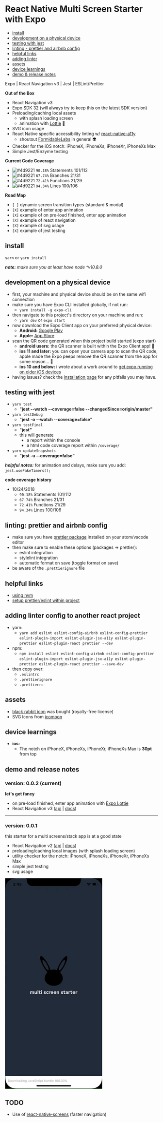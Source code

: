 # React Native Multi Screen Starter with Expo

- [install](#install)
- [development on a physical device](#development-on-a-physical-device)
- [testing with jest](#testing-with-jest)
- [linting - prettier and airbnb config](#linting-prettier-and-airbnb-config)
- [helpful links](#helpful-links)
- [adding linter](#adding-linter-config-to-another-react-project)
- [assets](#assets)
- [device learnings](#device-learnings)
- [demo & release notes](#demo-and-release-notes)

Expo | React Navigation v3 | Jest | ESLint/Prettier

**Out of the Box**

- React Navigation v3
- Expo SDK 32 (will always try to keep this on the latest SDK version)
- Preloading/caching local assets
  - with splash loading screen
  - animation with [Lottie](https://docs.expo.io/versions/latest/sdk/lottie/) 🤯
- SVG icon usage
- React Native specific accessibility linting w/ [react-native-a11y](https://github.com/FormidableLabs/eslint-plugin-react-native-a11y)
  - shoutout [FormidableLabs](https://github.com/FormidableLabs) in general 👽
- Checker for the iOS notch: iPhoneX, iPhoneXs, iPhoneXr, iPhoneXs Max
- Simple Jest/Enzyme testing

**Current Code Coverage**
- ![#4d9221](https://placehold.it/15/4d9221/000000?text=+) `90.18%` Statements 101/112
- ![#4d9221](https://placehold.it/15/4d9221/000000?text=+) `67.74%` Branches 21/31
- ![#4d9221](https://placehold.it/15/4d9221/000000?text=+) `72.41%` Functions 21/29
- ![#4d9221](https://placehold.it/15/4d9221/000000?text=+) `94.34%` Lines 100/106

**Road Map**
- `[ ]` dynamic screen transition types (standard & modal)
- `[X]` example of enter app animation
- `[X]` example of on pre-load finished, enter app animation
- `[X]` example of react navigation
- `[X]` example of svg usage
- `[X]` example of jest testing


## install
`yarn` or `yarn install`

***note:*** *make sure you at least have node ^v10.8.0*


## development on a physical device
- first, your machine and physical device should be on the same wifi connection
- make sure you have Expo CLI installed globally, if not run:
  - `yarn install -g expo-cli`
- then navigate to this project's directory on your machine and run:
  - `yarn dev` or `expo start`
- now download the Expo Client app on your preferred physical device:
  - **Android:** [Google Play](https://play.google.com/store/apps/details?id=host.exp.exponent)
  - **Apple:** [App Store](https://itunes.apple.com/us/app/expo-client/id982107779)
- scan the QR code generated when this project build started (expo start)
  - **android users:** the QR scanner is built within the Expo Client app! 🤗
  - **ios 11 and later:** you can open your camera app to scan the QR code, apple made the Expo peeps remove the QR scanner from the app for some reason... 🤔
  - **ios 10 and below:** i wrote about a work around to [get expo running on older iOS devices](https://blog.calebnance.com/expo/getting-expo-to-work-on-older-iphones-with-no-qr-support.html)
- having issues? check the [installation page](https://docs.expo.io/versions/latest/introduction/installation) for any pitfalls you may have.


## testing with jest
- `yarn test`
  - **"jest --watch --coverage=false --changedSince=origin/master"**
- `yarn testDebug`
  - **"jest -o --watch --coverage=false"**
- `yarn testFinal`
  - **"jest"**
  - this will generate
    - a report within the console
    - a html code coverage report within `/coverage/`
- `yarn updateSnapshots`
  - **"jest -u --coverage=false"**

***helpful notes:*** for animation and delays, make sure you add: `jest.useFakeTimers();`

**code coverage history**
- 10/24/2018
  - `90.18%` Statements 101/112
  - `67.74%` Branches 21/31
  - `72.41%` Functions 21/29
  - `94.34%` Lines 100/106


## linting: prettier and airbnb config
- make sure you have [prettier package](https://atom.io/packages/prettier-atom) installed on your atom/vscode editor
- then make sure to enable these options (packages → prettier):
  - eslint integration
  - stylelint integration
  - automatic format on save (toggle format on save)
- be aware of the `.prettierignore` file


## helpful links
- [using nvm](https://davidwalsh.name/nvm)
- [setup prettier/eslint within project](https://blog.echobind.com/integrating-prettier-eslint-airbnb-style-guide-in-vscode-47f07b5d7d6a)


## adding linter config to another react project
- yarn:
  - `yarn add eslint eslint-config-airbnb eslint-config-prettier eslint-plugin-import eslint-plugin-jsx-a11y eslint-plugin-prettier eslint-plugin-react prettier --dev`
- npm:
  - `npm install eslint eslint-config-airbnb eslint-config-prettier eslint-plugin-import eslint-plugin-jsx-a11y eslint-plugin-prettier eslint-plugin-react prettier --save-dev`
- then copy over:
  - `.eslintrc`
  - `.prettierignore`
  - `.prettierrc`


## assets
- [black rabbit icon](https://thenounproject.com/search/?q=rabbit&i=1211060) was bought (royalty-free license)
- SVG Icons from [icomoon](https://icomoon.io)


## device learnings
- **ios:**
  - The notch on iPhoneX, iPhoneXs, iPhoneXr, iPhoneXs Max is **30pt** from top


## demo and release notes

### version: 0.0.2 (current)
**let's get fancy**

- on pre-load finished, enter app animation with [Expo Lottie](https://docs.expo.io/versions/latest/sdk/lottie/)
- React Navigation v3 ([api](https://reactnavigation.org/docs/en/api-reference.html) | [docs](https://reactnavigation.org/docs/en/getting-started.html))

---

### version: 0.0.1
this starter for a multi screens/stack app is at a good state

- React Navigation v2 ([api](https://reactnavigation.org/docs/en/2.x/api-reference.html) | [docs](https://reactnavigation.org/docs/en/2.x/getting-started.html))
- preloading/caching local images (with splash loading screen)
- utility checker for the notch: iPhoneX, iPhoneXs, iPhoneXr, iPhoneXs Max
- simple jest testing
- svg usage

<p align="left">
  <img src="creative/multi-screens_0.0.2.gif?raw=true" width="320" />
</p>

## TODO
- Use of [react-native-screens](https://github.com/kmagiera/react-native-screens) (faster navigation)
